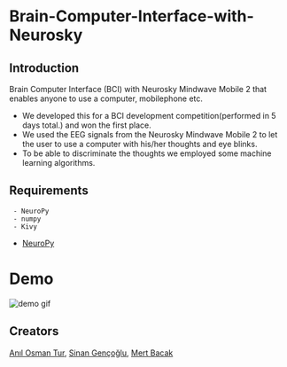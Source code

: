# Brain-Computer-Interface-with-Neurosky

Introduction
------------
Brain Computer Interface (BCI) with Neurosky Mindwave Mobile 2 that enables anyone to use a computer, mobilephone etc.
 
 - We developed this for a BCI development competition(performed in 5 days total.) and won the first place.
 - We used the EEG signals from the Neurosky Mindwave Mobile 2 to let the user to use a computer with his/her thoughts and eye blinks.
 - To be able to discriminate the thoughts we employed some machine learning algorithms.

Requirements
------------
~~~~
 - NeuroPy
 - numpy
 - Kivy
~~~~
 - [NeuroPy](https://github.com/lihas/NeuroPy)

# Demo

![demo gif](media/proje.gif)

## Creators

[Anıl Osman Tur](https://www.github.com/AnilOsmanTur), [Sinan Gençoğlu](https://www.github.com/SinanGncgl), [Mert Bacak](https://www.github.com/vlstyxz)
